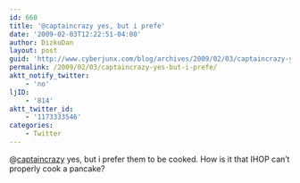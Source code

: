 ```yaml
---
id: 660
title: '@captaincrazy yes, but i prefe'
date: '2009-02-03T12:22:51-04:00'
author: DizkoDan
layout: post
guid: 'http://www.cyberjunx.com/blog/archives/2009/02/03/captaincrazy-yes-but-i-prefe/'
permalink: /2009/02/03/captaincrazy-yes-but-i-prefe/
aktt_notify_twitter:
    - 'no'
ljID:
    - '814'
aktt_twitter_id:
    - '1173333546'
categories:
    - Twitter
---
```


@[captaincrazy](http://twitter.com/captaincrazy) yes, but i prefer them to be cooked. How is it that IHOP can’t properly cook a pancake?